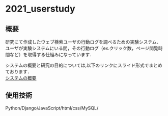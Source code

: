 # 2021_userstudy

## 概要
研究にて作成したウェブ検索ユーザの行動ログを調べるための実験システム．
</br>ユーザが実験システムにいる間，その行動ログ（ex.クリック数，ページ閲覧時間など）を取得する仕組みになっています．

システムの概要と研究の目的については,以下のリンクにスライド形式でまとめております．
<br>[システムの概要](https://www.slideshare.net/secret/lmXw22T7Ref0I)

## 使用技術
Python/Django/JavaScript/html/css/MySQL/



